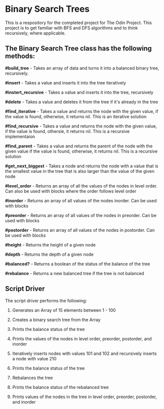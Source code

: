 # Binary Search Trees

This is a respository for the completed project for The Odin Project. This project is to get familiar with BFS and DFS algorithms and to think recursively, where applicable.

## The Binary Search Tree class has the following methods:

**#build_tree** - Takes an array of data and turns it into a balanced binary tree, recursively.

**#insert** - Takes a value and inserts it into the tree iteratively

**#instert_recursive** - Takes a value and inserts it into the tree, recursively

**#delete** - Takes a value and deletes it from the tree if it's already in the tree

**#find_iterative** - Takes a value and returns the node with the given value, if the value is found, otherwise, it returns nil. This is an iterative solution

**#find_recursive** - Takes a value and returns the node with the given value, if the value is found, othersie, it returns nil. This is a recursive implementaion

**#find_parent** - Takes a value and returns the parent of the node with the given value if the value is found, otherwise, it returns nil. This is a recursive solution

**#get_next_biggest** - Takes a node and returns the node with a value that is the smallest value in the tree that is also larger than the value of the given node

**#level_order** - Returns an array of all the values of the nodes in level order. Can also be used with blocks where the order follows level order

**#inorder** - Returns an array of all values of the nodes inorder. Can be used with blocks

**#preorder** - Returns an array of all values of the nodes in preorder. Can be used with blocks

**#postorder** - Returns an array of all values of the nodes in postorder. Can be used with blocks

**#height** - Returns the height of a given node

**#depth** - Returns the depth of a given node

**#balanced?** - Returns a boolean of the status of the balance of the tree

**#rebalance** - Returns a new balanced tree if the tree is not balanced

## Script Driver

The script driver performs the following:

1. Generates an Array of 15 elements between 1 - 100

2. Creates a binary search tree from the Array

3. Prints the balance status of the tree

4. Prints the values of the nodes in level order, preorder, postorder, and inorder

5. Iteratively inserts nodes with values 101 and 102 and recursively inserts a node with value 210

6. Prints the balance status of the tree

7. Rebalances the tree

8. Prints the balance status of the rebalanced tree

9. Prints values of the nodes in the tree in level order, preorder, postorder, and inorder
